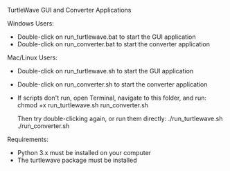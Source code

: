 TurtleWave GUI and Converter Applications

Windows Users:
- Double-click on run_turtlewave.bat to start the GUI application
- Double-click on run_converter.bat to start the converter application

Mac/Linux Users:
- Double-click on run_turtlewave.sh to start the GUI application
- Double-click on run_converter.sh to start the converter application
- If scripts don't run, open Terminal, navigate to this folder, and run:
  chmod +x run_turtlewave.sh run_converter.sh
  
  Then try double-clicking again, or run them directly:
  ./run_turtlewave.sh
  ./run_converter.sh

Requirements:
- Python 3.x must be installed on your computer
- The turtlewave package must be installed
